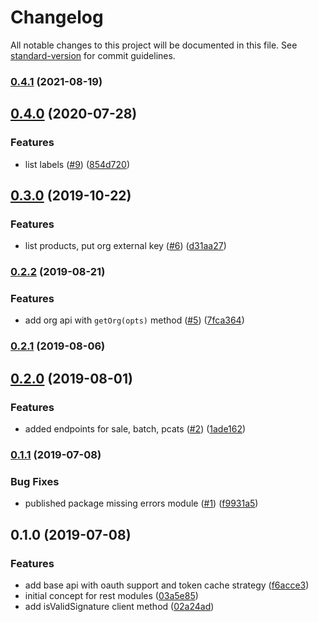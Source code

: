 # Changelog

All notable changes to this project will be documented in this file. See [standard-version](https://github.com/conventional-changelog/standard-version) for commit guidelines.

### [0.4.1](https://github.com/SalesVista/api-client-node/compare/v0.4.0...v0.4.1) (2021-08-19)

## [0.4.0](https://github.com/SalesVista/api-client-node/compare/v0.3.0...v0.4.0) (2020-07-28)


### Features

* list labels ([#9](https://github.com/SalesVista/api-client-node/issues/9)) ([854d720](https://github.com/SalesVista/api-client-node/commit/854d720))

## [0.3.0](https://github.com/SalesVista/api-client-node/compare/v0.2.2...v0.3.0) (2019-10-22)


### Features

* list products, put org external key ([#6](https://github.com/SalesVista/api-client-node/issues/6)) ([d31aa27](https://github.com/SalesVista/api-client-node/commit/d31aa27))

### [0.2.2](https://github.com/SalesVista/api-client-node/compare/v0.2.1...v0.2.2) (2019-08-21)


### Features

* add org api with `getOrg(opts)` method ([#5](https://github.com/SalesVista/api-client-node/issues/5)) ([7fca364](https://github.com/SalesVista/api-client-node/commit/7fca364))

### [0.2.1](https://github.com/SalesVista/api-client-node/compare/v0.2.0...v0.2.1) (2019-08-06)



## [0.2.0](https://github.com/SalesVista/api-client-node/compare/v0.1.1...v0.2.0) (2019-08-01)


### Features

* added endpoints for sale, batch, pcats ([#2](https://github.com/SalesVista/api-client-node/issues/2)) ([1ade162](https://github.com/SalesVista/api-client-node/commit/1ade162))



### [0.1.1](https://github.com/SalesVista/api-client-node/compare/v0.1.0...v0.1.1) (2019-07-08)


### Bug Fixes

* published package missing errors module ([#1](https://github.com/SalesVista/api-client-node/issues/1)) ([f9931a5](https://github.com/SalesVista/api-client-node/commit/f9931a5))



## 0.1.0 (2019-07-08)


### Features

* add base api with oauth support and token cache strategy ([f6acce3](https://github.com/SalesVista/api-client-node/commit/f6acce385859675562079c3e7255d1d3252f0edf))
* initial concept for rest modules ([03a5e85](https://github.com/SalesVista/api-client-node/commit/03a5e85))
* add isValidSignature client method ([02a24ad](https://github.com/SalesVista/api-client-node/commit/02a24ad))
